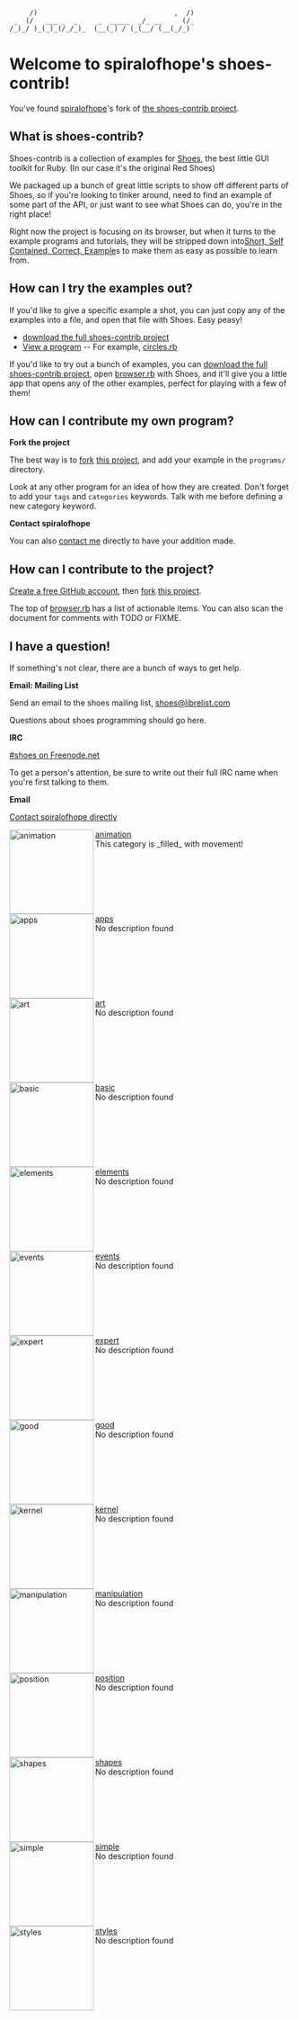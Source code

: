 <!--
This file is written with 'markdown' syntax:
  http://github.github.com/github-flavored-markdown/
  http://daringfireball.net/projects/markdown/syntax
-->
         /)                                  ,  /)
     _  (/   ___ _  _     _  _____  _/_ __     (/_
    /_)_/ )_(_)_(/_/_)_  (__(_) / (_(__/ (__(_/_) 
                                               
# Welcome to spiralofhope's shoes-contrib!

You've found [spiralofhope](http://spiralofhope.com)'s fork of [the shoes-contrib project](https://github.com/shoes/shoes-contrib).

## What is shoes-contrib?

Shoes-contrib is a collection of examples for [Shoes](http://shoesrb.com/), the best little GUI toolkit for Ruby. (In our case it's the original Red Shoes)

We packaged up a bunch of great little scripts to show off different parts of Shoes, so if you're looking to tinker around, need to find an example of some part of the API, or just want to see what Shoes can do, you're in the right place!


Right now the project is focusing on its browser, but when it turns to the example programs and tutorials, they will be stripped down into[Short, Self Contained, Correct, Example](http://sscce.org/)s to make them as easy as possible to learn from.

## How can I try the examples out?

If you'd like to give a specific example a shot, you can just copy any of the examples into a file, and open that file with Shoes. Easy peasy!

- [download the full shoes-contrib project](https://github.com/spiralofhope/shoes-contrib/archives/master)
- [View a program](https://github.com/spiralofhope/shoes-contrib/tree/master/programs)
-- For example, [circles.rb](https://github.com/spiralofhope/shoes-contrib/blob/master/programs/circles/circles.rb)

If you'd like to try out a bunch of examples, you can [download the full shoes-contrib project](https://github.com/spiralofhope/shoes-contrib/archives/master), open [browser.rb](http://github.com/shoes/shoes-contrib/blob/master/browser.rb) with Shoes, and it'll give you a little app that opens any of the other examples, perfect for playing with a few of them!

## How can I contribute my own program?

**Fork the project**

The best way is to [fork](http://help.github.com/fork-a-repo/) [this project](https://github.com/spiralofhope/shoes-contrib), and add your example in the `programs/` directory.

Look at any other program for an idea of how they are created.  Don't forget to add your `tags` and `categories` keywords.  Talk with me before defining a new category keyword.

**Contact spiralofhope**

You can also [contact me](http://spiralofhope.com/contact-me.html) directly to have your addition made.

## How can I contribute to the project?

[Create a free GitHub account](https://github.com/signup/free), then [fork](http://help.github.com/fork-a-repo/) [this project](https://github.com/spiralofhope/shoes-contrib).

The top of [browser.rb](https://github.com/spiralofhope/shoes-contrib/blob/master/browser.rb) has a list of actionable items.  You can also scan the document for comments with TODO or FIXME.

## I have a question!

If something's not clear, there are a bunch of ways to get help.

**Email: Mailing List**

Send an email to the shoes mailing list, shoes@librelist.com

Questions about shoes programming should go here.

**IRC**

[#shoes on Freenode.net](http://webchat.freenode.net/#shoes)

To get a person's attention, be sure to write out their full IRC name when you're first talking to them.

**Email**

[Contact spiralofhope directly](http://spiralofhope.com/contact-me.html)




<img align="left" width="150" height=150 alt="animation" src="raw/master/categories/animation.png">
<a href="">
  animation
</a>
<br>
This category is _filled_ with movement!
<br clear="all">

<img align="left" width="150" height=150 alt="apps" src="raw/master/categories/apps.png">
<a href="">
  apps
</a>
<br>
No description found
<br clear="all">

<img align="left" width="150" height=150 alt="art" src="raw/master/categories/art.png">
<a href="">
  art
</a>
<br>
No description found
<br clear="all">

<img align="left" width="150" height=150 alt="basic" src="raw/master/categories/basic.png">
<a href="">
  basic
</a>
<br>
No description found
<br clear="all">

<img align="left" width="150" height=150 alt="elements" src="raw/master/categories/elements.png">
<a href="">
  elements
</a>
<br>
No description found
<br clear="all">

<img align="left" width="150" height=150 alt="events" src="raw/master/categories/events.png">
<a href="">
  events
</a>
<br>
No description found
<br clear="all">

<img align="left" width="150" height=150 alt="expert" src="raw/master/categories/expert.png">
<a href="">
  expert
</a>
<br>
No description found
<br clear="all">

<img align="left" width="150" height=150 alt="good" src="raw/master/categories/good.png">
<a href="">
  good
</a>
<br>
No description found
<br clear="all">

<img align="left" width="150" height=150 alt="kernel" src="raw/master/categories/kernel.png">
<a href="">
  kernel
</a>
<br>
No description found
<br clear="all">

<img align="left" width="150" height=150 alt="manipulation" src="raw/master/categories/manipulation.png">
<a href="">
  manipulation
</a>
<br>
No description found
<br clear="all">

<img align="left" width="150" height=150 alt="position" src="raw/master/categories/position.png">
<a href="">
  position
</a>
<br>
No description found
<br clear="all">

<img align="left" width="150" height=150 alt="shapes" src="raw/master/categories/shapes.png">
<a href="">
  shapes
</a>
<br>
No description found
<br clear="all">

<img align="left" width="150" height=150 alt="simple" src="raw/master/categories/simple.png">
<a href="">
  simple
</a>
<br>
No description found
<br clear="all">

<img align="left" width="150" height=150 alt="styles" src="raw/master/categories/styles.png">
<a href="">
  styles
</a>
<br>
No description found
<br clear="all">

